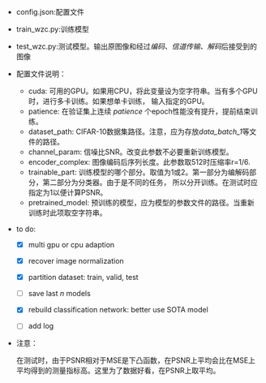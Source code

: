 - config.json:配置文件
- train_wzc.py:训练模型
- test_wzc.py:测试模型。输出原图像和经过*编码、信道传输、解码*后接受到的图像
- 配置文件说明：
  - cuda: 可用的GPU。如果用CPU，将此变量设为空字符串。当有多个GPU时，进行多卡训练。如果想单卡训练，
  输入指定的GPU。
  - patience: 在验证集上连续 _patience_ 个epoch性能没有提升，提前结束训练。
  - dataset_path: CIFAR-10数据集路径。注意，应为存放*data_batch_1*等文件的路径。
  - channel_param: 信噪比SNR。改变此参数不必要重新训练模型。
  - encoder_complex: 图像编码后序列长度。此参数取512时压缩率r=1/6.
  - trainable_part: 训练模型的哪个部分。取值为1或2。第一部分为编解码部分，第二部分为分类器。由于是不同的任务，
  所以分开训练。在测试时应指定为1以便计算PSNR。
  - pretrained_model: 预训练的模型，应为模型的参数文件的路径。当重新训练时此项取空字符串。
- to do:
  - [x] multi gpu or cpu adaption
  - [x] recover image normalization
  - [x] partition dataset: train, valid, test
  - [ ] save last _n_ models
  - [x] rebuild classification network: better use SOTA model
  - [ ] add log


- 注意： 

  在测试时，由于PSNR相对于MSE是下凸函数，在PSNR上平均会比在MSE上平均得到的测量指标高。这里为了数据好看，在PSNR上取平均。